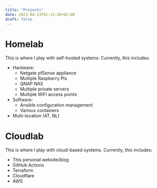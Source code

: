 ```yaml
---
title: "Projects"
date: 2023-04-13T01:15:20+02:00
draft: false
---
```


# Homelab

This is where I play with self-hosted systems. Currently, this includes:

 * Hardware:
   * Netgate pfSense appliance
   * Multiple Raspberry PIs
   * QNAP NAS
   * Multiple private servers
   * Multiple WiFi access points
 * Software:
   * Ansible configuration management
   * Various containers
 * Multi-location (AT, NL)

# Cloudlab

This is where I play with cloud-based systems. Currently, this includes:

 * This personal website/blog
 * GitHub Actions
 * Terraform
 * Cloudflare
 * AWS
